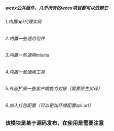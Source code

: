 #####  weex公共组件，几乎所有的weex项目都可以依赖它

###### 1.内置api代理实现
###### 2.内置一些通用组件
###### 3.内置一些通用mixins
###### 4.内置一些通用工具
###### 5.外部扩展一些客户端能力对接（需要原生实现）
###### 6.加入打包配置（可以更加环境配置api url）


### 该模块是基于源码发布，在使用是需要注意